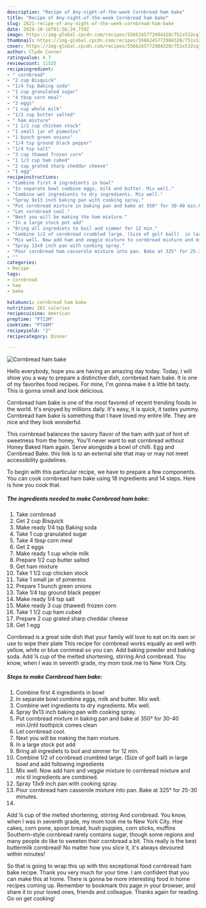 ```yaml
---
description: "Recipe of Any-night-of-the-week Cornbread ham bake"
title: "Recipe of Any-night-of-the-week Cornbread ham bake"
slug: 2621-recipe-of-any-night-of-the-week-cornbread-ham-bake
date: 2020-10-16T01:56:24.739Z
image: https://img-global.cpcdn.com/recipes/5566245772984320/751x532cq70/cornbread-ham-bake-recipe-main-photo.jpg
thumbnail: https://img-global.cpcdn.com/recipes/5566245772984320/751x532cq70/cornbread-ham-bake-recipe-main-photo.jpg
cover: https://img-global.cpcdn.com/recipes/5566245772984320/751x532cq70/cornbread-ham-bake-recipe-main-photo.jpg
author: Clyde Conner
ratingvalue: 4.7
reviewcount: 11525
recipeingredient:
- " cornbread"
- "2 cup Bisquick"
- "1/4 tsp Baking soda"
- "1 cup granulated sugar"
- "4 tbsp corn meal"
- "2 eggs"
- "1 cup whole milk"
- "1/2 cup butter salted"
- " ham mixture"
- "1 1/2 cup chicken stock"
- "1 small jar of pimentos"
- "1 bunch green onions"
- "1/4 tsp ground black pepper"
- "1/4 tsp salt"
- "3 cup thawed frozen corn"
- "1 1/2 cup ham cubed"
- "2 cup grated sharp cheddar cheese"
- "1 egg"
recipeinstructions:
- "Combine first 4 ingredients in bowl"
- "In separate bowl combine eggs, milk and butter. Mix well."
- "Combine wet ingredients to dry ingredients. Mix well."
- "Spray 9x13 inch baking pan with cooking spray."
- "Put cornbread mixture in baking pan and bake at 350° for 30-40 min.Until toothpick comes clean"
- "Let cornbread cool."
- "Next you will be making the ham mixture."
- "In a large stock pot add"
- "Bring all ingrediets to boil and simmer for 12 min."
- "Combine 1/2 of cornbread crumbled large. (Size of golf ball)  in large bowl and add following ingredients"
- "Mix well. Now add ham and veggie mixture to cornbread mixture and mix til ingredients are combined."
- "Spray 13x9 inch pan with cooking spray."
- "Pour cornbread ham casserole mixture into pan. Bake at 325° for 25-30 minutes."
- ""
categories:
- Recipe
tags:
- cornbread
- ham
- bake

katakunci: cornbread ham bake 
nutrition: 261 calories
recipecuisine: American
preptime: "PT13M"
cooktime: "PT48M"
recipeyield: "2"
recipecategory: Dinner

---
```



![Cornbread ham bake](https://img-global.cpcdn.com/recipes/5566245772984320/751x532cq70/cornbread-ham-bake-recipe-main-photo.jpg)

Hello everybody, hope you are having an amazing day today. Today, I will show you a way to prepare a distinctive dish, cornbread ham bake. It is one of my favorites food recipes. For mine, I'm gonna make it a little bit tasty. This is gonna smell and look delicious.

Cornbread ham bake is one of the most favored of recent trending foods in the world. It's enjoyed by millions daily. It's easy, it is quick, it tastes yummy. Cornbread ham bake is something that I have loved my entire life. They are nice and they look wonderful.

This cornbread balances the savory flavor of the ham with just of hint of sweetness from the honey. You&#39;ll never want to eat cornbread without Honey Baked Ham again. Serve alongside a bowl of chilli. Egg and Cornbread Bake. this link is to an external site that may or may not meet accessibility guidelines.


To begin with this particular recipe, we have to prepare a few components. You can cook cornbread ham bake using 18 ingredients and 14 steps. Here is how you cook that.

<!--inarticleads1-->

##### The ingredients needed to make Cornbread ham bake:

1. Take  cornbread
1. Get 2 cup Bisquick
1. Make ready 1/4 tsp Baking soda
1. Take 1 cup granulated sugar
1. Take 4 tbsp corn meal
1. Get 2 eggs
1. Make ready 1 cup whole milk
1. Prepare 1/2 cup butter salted
1. Get  ham mixture
1. Take 1 1/2 cup chicken stock
1. Take 1 small jar of pimentos
1. Prepare 1 bunch green onions
1. Take 1/4 tsp ground black pepper
1. Make ready 1/4 tsp salt
1. Make ready 3 cup (thawed) frozen corn
1. Take 1 1/2 cup ham cubed
1. Prepare 2 cup grated sharp cheddar cheese
1. Get 1 egg


Cornbread is a great side dish that your family will love to eat on its own or use to wipe their plate This recipe for cornbread works equally as well with yellow, white or blue cornmeal so you can. Add baking powder and baking soda. Add ¼ cup of the melted shortening, stirring And cornbread. You know, when I was in seventh grade, my mom took me to New York City. 

<!--inarticleads2-->

##### Steps to make Cornbread ham bake:

1. Combine first 4 ingredients in bowl
1. In separate bowl combine eggs, milk and butter. Mix well.
1. Combine wet ingredients to dry ingredients. Mix well.
1. Spray 9x13 inch baking pan with cooking spray.
1. Put cornbread mixture in baking pan and bake at 350° for 30-40 min.Until toothpick comes clean
1. Let cornbread cool.
1. Next you will be making the ham mixture.
1. In a large stock pot add
1. Bring all ingrediets to boil and simmer for 12 min.
1. Combine 1/2 of cornbread crumbled large. (Size of golf ball)  in large bowl and add following ingredients
1. Mix well. Now add ham and veggie mixture to cornbread mixture and mix til ingredients are combined.
1. Spray 13x9 inch pan with cooking spray.
1. Pour cornbread ham casserole mixture into pan. Bake at 325° for 25-30 minutes.
1. 


Add ¼ cup of the melted shortening, stirring And cornbread. You know, when I was in seventh grade, my mom took me to New York City. Hoe cakes, corn pone, spoon bread, hush puppies, corn sticks, muffins Southern-style cornbread rarely contains sugar, though some regions and many people do like to sweeten their cornbread a bit. This really is the best buttermilk cornbread! No matter how you slice it, it&#39;s always devoured within minutes! 

So that is going to wrap this up with this exceptional food cornbread ham bake recipe. Thank you very much for your time. I am confident that you can make this at home. There is gonna be more interesting food in home recipes coming up. Remember to bookmark this page in your browser, and share it to your loved ones, friends and colleague. Thanks again for reading. Go on get cooking!
